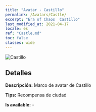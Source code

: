 ```yaml
---
title: "Avatar - Castillo"
permalink: /Avatars/Castle/
excerpt: "Era of Chaos  Castillo"
last_modified_at: 2021-04-17
locale: es
ref: "Castle.md"
toc: false
classes: wide
---
```

 ![Castillo](/images/a/avatarFrame_11.png)

## Detalles

 **Descripción:** Marco de avatar de Castillo 

 **Tips:** Recompensa de ciudad 

 **Is available:**  - 

